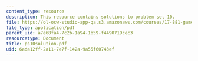 ```yaml
---
content_type: resource
description: This resource contains solutions to problem set 10.
file: https://ol-ocw-studio-app-qa.s3.amazonaws.com/courses/17-881-game-theory-and-political-theory-fall-2004/6ada12ff2a117e7f142a9a55f60743ef_ps10solution.pdf
file_type: application/pdf
parent_uid: a7e68fa4-7c2b-1a94-1b59-f4490719cec3
resourcetype: Document
title: ps10solution.pdf
uid: 6ada12ff-2a11-7e7f-142a-9a55f60743ef
---
```

